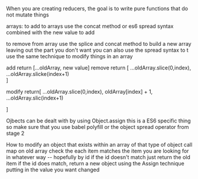 When you are creating reducers, the goal is to write pure functions that 
do not mutate things

arrays:
to add to arrays use the concat method or es6 spread syntax combined with the new value to add

to remove from array use the splice and concat method to build a new array leaving out the part you don't want
you can also use the spread syntax to t
use the same technique to modify things in an array

add
return [...oldArray, new value]
remove 
return [
    ...oldArray.slice(0,index), 
    ...oldArray.slicke(index+1)    
]

modify
return[
    ...oldArray.slice(0,index),
    oldArray[index] + 1,
    ...oldArray.slic(index+1)
    
]



Ojbects can be dealt with by using Object.assign
this is a ES6 specific thing
so make sure that you use babel polyfill 
or the object spread operator from stage 2


How to modify an object that exists within an array of that type of object
call map on old array
check the each item matches the item you are looking for in whatever way
-- hopefully by id
if the id doesn't match just return the old item
if the id does match, return a new object using the Assign technique putting in the value you want changed